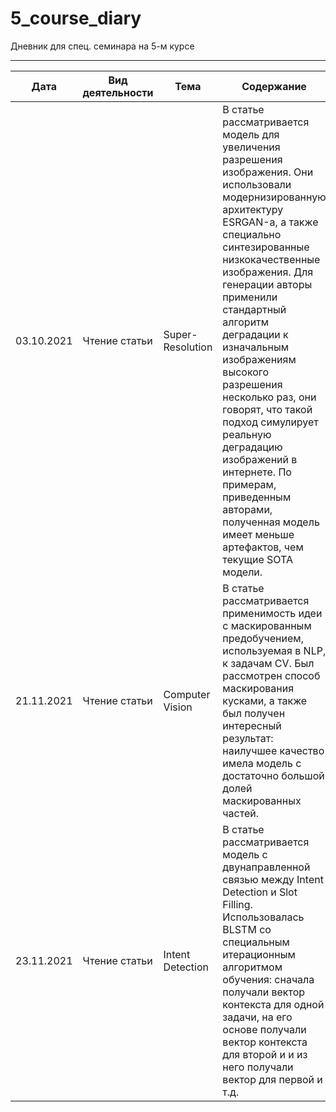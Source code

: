 # 5_course_diary
Дневник для спец. семинара на 5-м курсе 

***
| Дата | Вид деятельности | Тема | Содержание | Ссылка |
| --- | --- | --- | --- | --- |
| 03.10.2021 | Чтение статьи |  Super-Resolution | В статье рассматривается модель для увеличения разрешения изображения. Они использовали модернизированную архитектуру ESRGAN-а, а также специально синтезированные низкокачественные изображения. Для генерации авторы применили стандартный алгоритм деградации к изначальным изображениям высокого разрешения несколько раз, они говорят, что такой подход симулирует реальную деградацию изображений в интернете. По примерам, приведенным авторами, полученная модель имеет меньше артефактов, чем текущие SOTA модели. | [Real-ESRGAN: Training Real-World Blind Super-Resolution with Pure Synthetic Data](https://arxiv.org/abs/2107.10833v2)
| 21.11.2021 | Чтение статьи | Computer Vision | В статье рассматривается применимость идеи с маскированным предобучением, используемая в NLP, к задачам CV. Был рассмотрен способ маскирования кусками, а также был получен интересный результат: наилучшее качество имела модель с достаточно большой долей маскированных частей. | [Masked Autoencoders Are Scalable Vision Learners](https://arxiv.org/abs/2111.06377) |
| 23.11.2021 | Чтение статьи | Intent Detection | В статье рассматривается модель с двунаправленной связью между Intent Detection и Slot Filling. Использовалась BLSTM со специальным итерационным алгоритмом обучения: сначала получали вектор контекста для одной задачи, на его основе получали вектор контекста для второй и и из него получали вектор для первой и т.д. | [A Novel Bi-directional Interrelated Model for Joint Intent Detection and Slot Filling](https://arxiv.org/abs/1907.00390)
